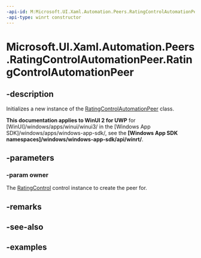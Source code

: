 ```yaml
---
-api-id: M:Microsoft.UI.Xaml.Automation.Peers.RatingControlAutomationPeer.#ctor(Microsoft.UI.Xaml.Controls.RatingControl)
-api-type: winrt constructor
---
```


<!-- Method syntax.
public RatingControlAutomationPeer.RatingControlAutomationPeer(RatingControl owner)
-->

# Microsoft.UI.Xaml.Automation.Peers.RatingControlAutomationPeer.RatingControlAutomationPeer

## -description

Initializes a new instance of the [RatingControlAutomationPeer](ratingcontrolautomationpeer.md) class.

**This documentation applies to WinUI 2 for UWP** for [WinUI]/windows/apps/winui/winui3/ in the [Windows App SDK]/windows/apps/windows-app-sdk/, see the **[Windows App SDK namespaces]/windows/windows-app-sdk/api/winrt/**.

## -parameters
### -param owner

The [RatingControl](../microsoft.ui.xaml.controls/ratingcontrol.md) control instance to create the peer for.

## -remarks

## -see-also

## -examples

